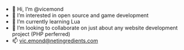 - 👋 Hi, I’m @vicemond
- 👀 I’m interested in open source and game development
- 🌱 I’m currently learning Lua
- 💞️ I’m looking to collaborate on just about any website development project (PHP perferred)
- 📫 vic.emond@netingredients.com

<!---
vicemond/vicemond is a ✨ special ✨ repository because its `README.md` (this file) appears on your GitHub profile.
You can click the Preview link to take a look at your changes.
--->

